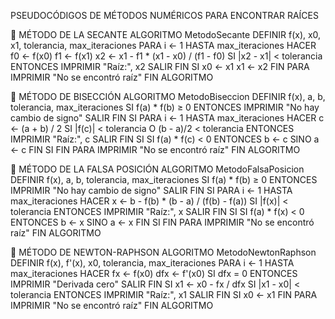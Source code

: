PSEUDOCÓDIGOS DE MÉTODOS NUMÉRICOS PARA ENCONTRAR RAÍCES

📌 MÉTODO DE LA SECANTE
ALGORITMO MetodoSecante
    DEFINIR f(x), x0, x1, tolerancia, max_iteraciones
    PARA i ← 1 HASTA max_iteraciones HACER
        f0 ← f(x0)
        f1 ← f(x1)
        x2 ← x1 - f1 * (x1 - x0) / (f1 - f0)
        SI |x2 - x1| < tolerancia ENTONCES
            IMPRIMIR "Raíz:", x2
            SALIR
        FIN SI
        x0 ← x1
        x1 ← x2
    FIN PARA
    IMPRIMIR "No se encontró raíz"
FIN ALGORITMO

📌 MÉTODO DE BISECCIÓN
ALGORITMO MetodoBiseccion
    DEFINIR f(x), a, b, tolerancia, max_iteraciones
    SI f(a) * f(b) ≥ 0 ENTONCES
        IMPRIMIR "No hay cambio de signo"
        SALIR
    FIN SI
    PARA i ← 1 HASTA max_iteraciones HACER
        c ← (a + b) / 2
        SI |f(c)| < tolerancia O (b - a)/2 < tolerancia ENTONCES
            IMPRIMIR "Raíz:", c
            SALIR
        FIN SI
        SI f(a) * f(c) < 0 ENTONCES
            b ← c
        SINO
            a ← c
        FIN SI
    FIN PARA
    IMPRIMIR "No se encontró raíz"
FIN ALGORITMO

📌 MÉTODO DE LA FALSA POSICIÓN
ALGORITMO MetodoFalsaPosicion
    DEFINIR f(x), a, b, tolerancia, max_iteraciones
    SI f(a) * f(b) ≥ 0 ENTONCES
        IMPRIMIR "No hay cambio de signo"
        SALIR
    FIN SI
    PARA i ← 1 HASTA max_iteraciones HACER
        x ← b - f(b) * (b - a) / (f(b) - f(a))
        SI |f(x)| < tolerancia ENTONCES
            IMPRIMIR "Raíz:", x
            SALIR
        FIN SI
        SI f(a) * f(x) < 0 ENTONCES
            b ← x
        SINO
            a ← x
        FIN SI
    FIN PARA
    IMPRIMIR "No se encontró raíz"
FIN ALGORITMO

📌 MÉTODO DE NEWTON-RAPHSON
ALGORITMO MetodoNewtonRaphson
    DEFINIR f(x), f'(x), x0, tolerancia, max_iteraciones
    PARA i ← 1 HASTA max_iteraciones HACER
        fx ← f(x0)
        dfx ← f'(x0)
        SI dfx = 0 ENTONCES
            IMPRIMIR "Derivada cero"
            SALIR
        FIN SI
        x1 ← x0 - fx / dfx
        SI |x1 - x0| < tolerancia ENTONCES
            IMPRIMIR "Raíz:", x1
            SALIR
        FIN SI
        x0 ← x1
    FIN PARA
    IMPRIMIR "No se encontró raíz"
FIN ALGORITMO
